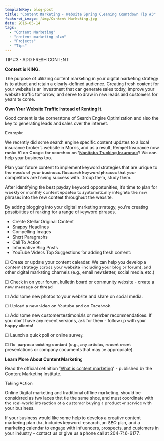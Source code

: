 ```yaml
---
templateKey: blog-post
title: "Content Marketing - Website Spring Cleaning Countdown Tip #3"
featured_image: /img/Content-Marketing.jpg
date: 2016-05-14
tags:
  - "Content Marketing"
  - "content marketing plan"
  - "Projects"
  - "Tips"
---
```


TIP #3 - ADD FRESH CONTENT

**Content is KING.**

The purpose of utilizing content marketing in your digital marketing strategy is to attract and retain a clearly-defined audience. Creating fresh content for your website is an investment that can generate sales today, improve your website traffic tomorrow, and serve to draw in new leads and customers for years to come.

**Own Your Website Traffic Instead of Renting It.**

Good content is the cornerstone of Search Engine Optimization and also the key to generating leads and sales over the internet.

Example:

We recently did some search engine specific content updates to a local insurance broker's website in Morris, and as a result, Rempel Insurance now ranks #1 on Google for searches on '[Manitoba Trucking Insurance](https://www.google.ca/search?q=Manitoba+Trucking+Insurance)'! We can help your business too.

Plan your future content to implement keyword strategies that are unique to the needs of your business. Research keyword phrases that your competitors are having success with. Group them, study them.

After identifying the best payday keyword opportunities, it's time to plan for weekly or monthly content updates to systematically integrate the new phrases into the new content throughout the website.

By adding blogging into your digital marketing strategy, you're creating possibilities of ranking for a range of keyword phrases.

*   Create Stellar Original Content
*   Snappy Headlines
*   Compelling Images
*   Short Paragraphs
*   Call To Action
*   Informative Blog Posts
*   YouTube Videos
Top Suggestions for adding fresh content:

☐ Create or update your content calendar. We can help you develop a content strategy across your website (including your blog or forum), and other digital marketing channels (e.g., email newsletter, social media, etc.)

☐ Check in on your forum, bulletin board or community website - create a new message or thread

☐ Add some new photos to your website and share on social media.

☐ Upload a new video on Youtube and on Facebook.

☐ Add some new customer testimonials or member recommendations. If you don't have any recent versions, ask for them - follow up with your happy clients!

☐ Launch a quick poll or online survey.

☐ Re-purpose existing content (e.g., any articles, recent event presentations or company documents that may be appropriate).

**Learn More About Content Marketing**

Read the official definition '[What is content marketing](http://contentmarketinginstitute.com/what-is-content-marketing/)' - published by the Content Marketing Institute.

Taking Action

Online Digital marketing and traditional offline marketing, should be considered as two laces that tie the same shoe, and must coordinate with the real-world interaction of a customer buying a product or service with your business.

If your business would like some help to develop a creative content marketing plan that includes keyword research, an SEO plan, and a marketing calendar to engage with influencers, prospects, and customers in your industry - contact us or give us a phone call at 204-746-6177.